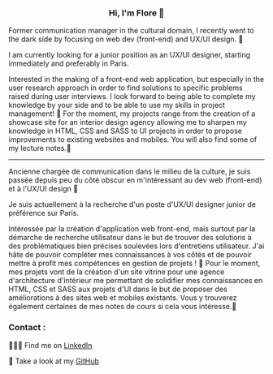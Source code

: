 <center>

### Hi, I'm Flore 👋

</center>

Former communication manager in the cultural domain, I recently went to the dark side by focusing on web dev (front-end) and UX/UI design. 🌱

I am currently looking for a junior position as an UX/UI designer, starting immediately and preferably in Paris.

Interested in the making of a front-end web application, but especially in the user research approach in order to find solutions to specific problems raised during user interviews. I look forward to being able to complete my knowledge by your side and to be able to use my skills in project management! 📖
For the moment, my projects range from the creation of a showcase site for an interior design agency allowing me to sharpen my knowledge in HTML, CSS and SASS to UI projects in order to propose improvements to existing websites and mobiles. You will also find some of my lecture notes.:green_book:

- - - - - - -

Ancienne chargée de communication dans le milieu de la culture, je suis passée depuis peu du côté obscur en m'intéressant au dev web (front-end) et à l'UX/UI design 🌱

Je suis actuellement à la recherche d'un poste d'UX/UI designer junior de préférence sur Paris.

Intéressée par la création d'application web front-end, mais surtout par la démarche de recherche utilisateur dans le but de trouver des solutions à des problématiques bien précises soulevées lors d'entretiens utilisateur. J'ai hâte de pouvoir compléter mes connaissances à vos côtés et de pouvoir mettre à profit mes compétences en gestion de projets ! 📖
Pour le moment, mes projets vont de la création d'un site vitrine pour une agence d'architecture d'intérieur me permettant de solidifier mes connaissances en HTML, CSS et SASS aux projets d'UI dans le but de proposer des améliorations à des sites web et mobiles existants. Vous y trouverez également certaines de mes notes de cours si cela vous intéresse.:green_book:


### Contact :


👩🏼‍💻 Find me on [LinkedIn](https://frama.link/lienversmonlinkedin)

:file_folder: Take a look at my [GitHub](https://github.com/Flower-dev)
<!--
**Flower-dev/Flower-dev** is a ✨ _special_ ✨ repository because its `README.md` (this file) appears on your GitHub profile.

Here are some ideas to get you started:

- 🔭 I’m currently working on ...
- 🌱 I’m currently learning ...
- 👯 I’m looking to collaborate on ...
- 🤔 I’m looking for help with ...
- 💬 Ask me about ...
- 📫 How to reach me: ...
- 😄 Pronouns: ...
- ⚡ Fun fact: ...
-->
